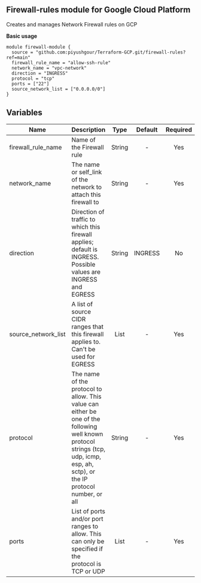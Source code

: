 ## Firewall-rules module for Google Cloud Platform

Creates and manages Network Firewall rules on GCP

**Basic usage**

```hcl
module firewall-module {
  source = "github.com:piyushgour/Terraform-GCP.git/firewall-rules?ref=main"
  firewall_rule_name = "allow-ssh-rule"
  network_name = "vpc-network"
  direction = "INGRESS"
  protocol = "tcp"
  ports = ["22"]
  source_network_list = ["0.0.0.0/0"]
}
```

## Variables
|Name|Description|Type|Default|Required|
|----|-----------|:----:|:-------:|:--------:|
|firewall_rule_name|Name of the Firewall rule|String| - |Yes|
|network_name|The name or self_link of the network to attach this firewall to|String| - |Yes|
|direction|Direction of traffic to which this firewall applies; default is INGRESS. Possible values are INGRESS and EGRESS|String| INGRESS |No|
|source_network_list|A list of source CIDR ranges that this firewall applies to. Can't be used for EGRESS|List| - |Yes|
|protocol|The name of the protocol to allow. This value can either be one of the following well known protocol strings (tcp, udp, icmp, esp, ah, sctp), or the IP protocol number, or all|String| - |Yes|
|ports|List of ports and/or port ranges to allow. This can only be specified if the protocol is TCP or UDP|List| - |Yes|

